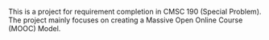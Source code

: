 This is a project for requirement completion in CMSC 190 (Special Problem). The project mainly focuses on creating a Massive Open Online Course (MOOC) Model.

